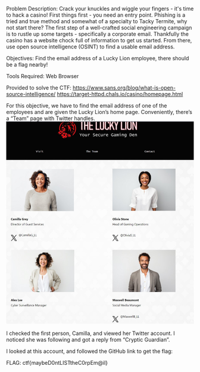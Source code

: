 Problem Description:
Crack your knuckles and wiggle your fingers - it's time to hack a casino! First things first - you need an entry point. Phishing is a tried and true method and somewhat of a specialty to Tacky Termite, why not start there?
The first step of a well-crafted social engineering campaign is to rustle up some targets - specifically a corporate email. Thankfully the casino has a website chock full of information to get us started. From there, use open source intelligence (OSINT) to find a usable email address.

Objectives:
Find the email address of a Lucky Lion employee, there should be a flag nearby!

Tools Required:
Web Browser

Provided to solve the CTF:
https://www.sans.org/blog/what-is-open-source-intelligence/
https://target-httpd.chals.io/casino/homepage.html

For this objective, we have to find the email address of one of the employees and are given the Lucky Lion’s home page. Conveniently, there’s a “Team” page with Twitter handles.
![image](https://github.com/thinksecurenow/CTF-Writeups/blob/main/WiCyS%202024/Offense/Images/O1%20-%20Find%20Your%20Targets.jpg)

I checked the first person, Camilla, and viewed her Twitter account. I noticed she was following and got a reply from “Cryptic Guardian”.


I looked at this account, and followed the GitHub link to get the flag:


FLAG: ctf{maybeD0ntLISTtheC0rpEm@il}
